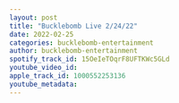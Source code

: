 ```yaml
---
layout: post
title: "Bucklebomb Live 2/24/22"
date: 2022-02-25
categories: bucklebomb-entertainment
author: bucklebomb-entertainment
spotify_track_id: 15OeIeTOqrF8UFTKWc5GLd
youtube_video_id: 
apple_track_id: 1000552253136
youtube_metadata: 
---
```

